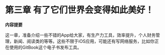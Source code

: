 第三章 有了它们世界会变得如此美好！
===
**内容提要**

这一章，准备介绍一些不错的App给大家，有生产力工具，效率提升，个人财务管理，新闻、阅读类的等等。这些不限于iOS应用，可能还有写网络服务，比如你正在使用的GitBook这个电子书发布工具。